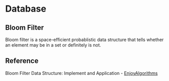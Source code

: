 # Database

## Bloom Filter

Bloom filter is a space-efficient probablistic data structure that tells whether an element may be in a set or definitely is not.

## Reference

Bloom Filter Data Structure: Implement and Application - [EnjoyAlgorithms](https://www.enjoyalgorithms.com/blog/bloom-filter)
